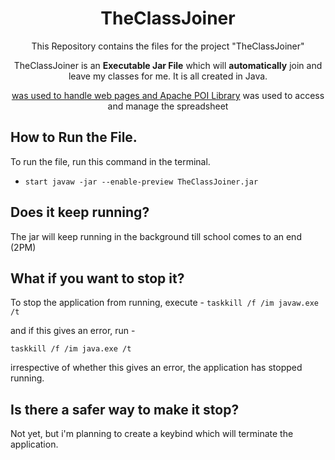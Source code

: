 <h1 align="center">TheClassJoiner</h1>
<p align = "center">This Repository contains the files for the project "TheClassJoiner"</p>
<p align="center">TheClassJoiner is an <strong>Executable Jar File</strong> which will <strong>automatically</strong> join and leave my classes for me.
It is all created in Java. </p>

<p align="center"><a href="https://www.selenium.dev/"OpenQA Selenium Library</a> was used to handle web pages and <a href="https://poi.apache.org/">Apache POI Library</a> was used to access and manage the spreadsheet</p>

## How to Run the File.

To run the file, run this command in the terminal.
- `start javaw -jar --enable-preview TheClassJoiner.jar`

## Does it keep running?

The jar will keep running in the background till school comes to an end (2PM)

## What if you want to stop it?

To stop the application from running, execute - 
`taskkill /f /im javaw.exe /t`

and if this gives an error,
run - 

`taskkill /f /im java.exe /t`

irrespective of whether this gives an error, the application has stopped running.

## Is there a safer way to make it stop?

Not yet, but i'm planning to create a keybind which will terminate the application.

